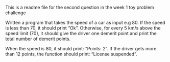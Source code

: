This is a readme file for the second question in the week 1 toy problem challenge 


Written a program that takes the speed of a car as input e.g 80. If the speed is less than 70, it should print “Ok”. Otherwise, for every 5 km/s above the speed limit (70), it should give the driver one demerit point and print the total number of demerit points.


When the speed is 80, it should print: “Points: 2”. If the driver gets more than 12 points, the function should print: “License suspended”.
